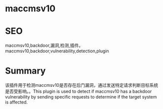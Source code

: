 # maccmsv10
# SEO
maccmsv10,backdoor,漏洞,检测,插件。maccmsv10,backdoor,vulnerability,detection,plugin
# Summary
该插件用于检测maccmsv10是否存在后门漏洞，通过发送特定请求判断目标系统是否受影响。。This plugin is used to detect if maccmsv10 has a backdoor vulnerability by sending specific requests to determine if the target system is affected.
